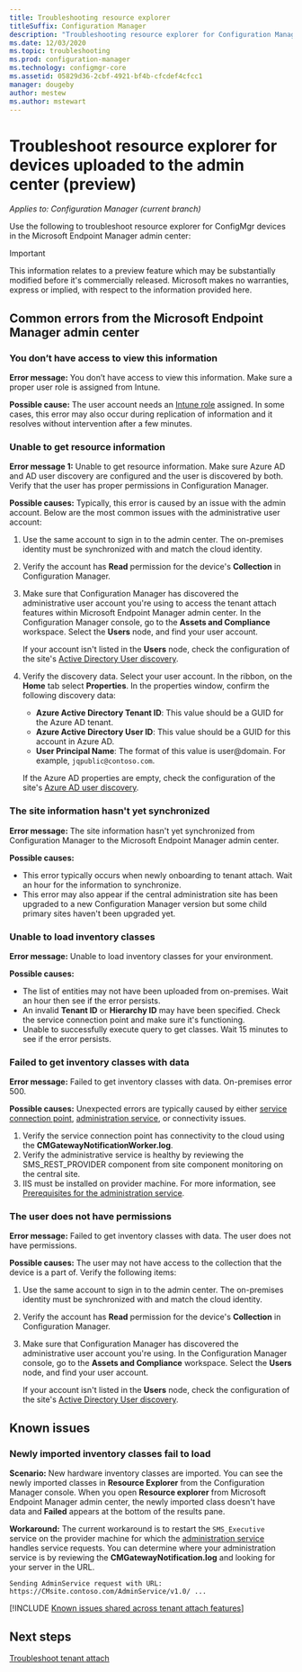 ```yaml
---
title: Troubleshooting resource explorer
titleSuffix: Configuration Manager
description: "Troubleshooting resource explorer for Configuration Manager tenant attach"
ms.date: 12/03/2020
ms.topic: troubleshooting
ms.prod: configuration-manager
ms.technology: configmgr-core
ms.assetid: 05829d36-2cbf-4921-bf4b-cfcdef4cfcc1
manager: dougeby
author: mestew
ms.author: mstewart
---
```


# Troubleshoot resource explorer for devices uploaded to the admin center (preview)
<!--6479284-->
*Applies to: Configuration Manager (current branch)*

Use the following to troubleshoot resource explorer for ConfigMgr devices in the Microsoft Endpoint Manager admin center:

> [!Important]
> This information relates to a preview feature which may be substantially modified before it's commercially released. Microsoft makes no warranties, express or implied, with respect to the information provided here.

## Common errors from the Microsoft Endpoint Manager admin center

### <a name="bkmk_intune"></a> You don’t have access to view this information
<!--7980141-->
**Error message:** You don’t have access to view this information. Make sure a proper user role is assigned from Intune.

**Possible cause:** The user account needs an [Intune role](../../intune/fundamentals/role-based-access-control.md) assigned. In some cases, this error may also occur during replication of information and it resolves without intervention after a few minutes.
### <a name="bkmk_noinfo"></a> Unable to get resource information

**Error message 1:** Unable to get resource information. Make sure Azure AD and AD user discovery are configured and the user is discovered by both. Verify that the user has proper permissions in Configuration Manager.

**Possible causes:** Typically, this error is caused by an issue with the admin account. Below are the most common issues with the administrative user account:

1. Use the same account to sign in to the admin center. The on-premises identity must be synchronized with and match the cloud identity.
1. Verify the account has **Read** permission for the device's **Collection** in Configuration Manager.
1. Make sure that Configuration Manager has discovered the administrative user account you're using to access the tenant attach features within Microsoft Endpoint Manager admin center. In the Configuration Manager console, go to the **Assets and Compliance** workspace. Select the **Users** node, and find your user account.

    If your account isn't listed in the **Users** node, check the configuration of the site's [Active Directory User discovery](../core/servers/deploy/configure/about-discovery-methods.md#bkmk_aboutUser).

1. Verify the discovery data. Select your user account. In the ribbon, on the **Home** tab select **Properties**. In the properties window, confirm the following discovery data:

    - **Azure Active Directory Tenant ID**: This value should be a GUID for the Azure AD tenant.
    - **Azure Active Directory User ID**: This value should be a GUID for this account in Azure AD.
    - **User Principal Name**: The format of this value is user@domain. For example, `jqpublic@contoso.com`.

    If the Azure AD properties are empty, check the configuration of the site's [Azure AD user discovery](../core/servers/deploy/configure/about-discovery-methods.md#azureaddisc).

### <a name="bkmk_sync"></a> The site information hasn't yet synchronized

**Error message:** The site information hasn't yet synchronized from Configuration Manager to the Microsoft Endpoint Manager admin center. 

**Possible causes:**
- This error typically occurs when newly onboarding to tenant attach. Wait an hour for the information to synchronize.
- This error may also appear if the central administration site has been upgraded to a new Configuration Manager version but some child primary sites haven't been upgraded yet.

### <a name="bkmk_load"></a> Unable to load inventory classes

**Error message:** Unable to load inventory classes for your environment.

**Possible causes:**

- The list of entities may not have been uploaded from on-premises. Wait an hour then see if the error persists.
- An invalid **Tenant ID** or **Hierarchy ID** may have been specified. Check the service connection point and make sure it's functioning.
- Unable to successfully execute query to get classes. Wait 15 minutes to see if the error persists.

### <a name="bkmk_get"></a> Failed to get inventory classes with data

**Error message:** Failed to get inventory classes with data. On-premises error 500.

**Possible causes:** Unexpected errors are typically caused by either [service connection point](../core/servers/deploy/configure/about-the-service-connection-point.md), [administration service](../develop/adminservice/overview.md), or connectivity issues.

1. Verify the service connection point has connectivity to the cloud using the **CMGatewayNotificationWorker.log**.
1. Verify the administrative service is healthy by reviewing the SMS_REST_PROVIDER component from site component monitoring on the central site.
1. IIS must be installed on provider machine. For more information, see [Prerequisites for the administration service](../develop/adminservice/overview.md#prerequisites).

### <a name="bkmk_user"></a> The user does not have permissions

**Error message:** Failed to get inventory classes with data. The user does not have permissions.

**Possible causes:** The user may not have access to the collection that the device is a part of. Verify the following items:

1. Use the same account to sign in to the admin center. The on-premises identity must be synchronized with and match the cloud identity.
1. Verify the account has **Read** permission for the device's **Collection** in Configuration Manager.
1. Make sure that Configuration Manager has discovered the administrative user account you're using. In the Configuration Manager console, go to the **Assets and Compliance** workspace. Select the **Users** node, and find your user account.

    If your account isn't listed in the **Users** node, check the configuration of the site's [Active Directory User discovery](../core/servers/deploy/configure/about-discovery-methods.md#bkmk_aboutUser).

## Known issues

### <a name="bkmk_import"></a> Newly imported inventory classes fail to load
<!--9391319, -->
**Scenario:** New hardware inventory classes are imported. You can see the newly imported classes in **Resource Explorer** from the Configuration Manager console. When you open **Resource explorer** from Microsoft Endpoint Manager admin center, the newly imported class doesn't have data and **Failed** appears at the bottom of the results pane.

**Workaround:** The current workaround is to restart the `SMS_Executive` service on the provider machine for which the [administration service](../develop/adminservice/overview.md) handles service requests. You can determine where your administration service is by reviewing the **CMGatewayNotification.log** and looking for your server in the URL.

```log
Sending AdminService request with URL: https://CMsite.contoso.com/AdminService/v1.0/ ...
```

[!INCLUDE [Known issues shared across tenant attach features](includes/known-issues-shared.md)]

## Next steps

[Troubleshoot tenant attach](troubleshoot.md)
